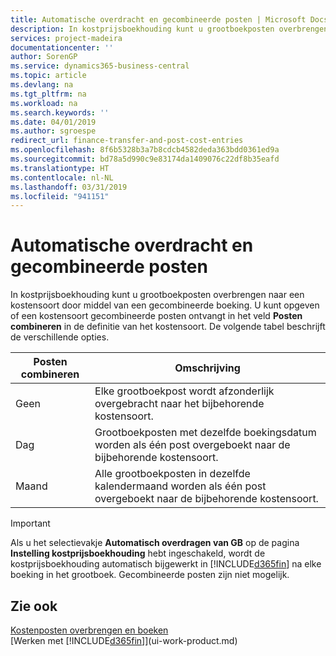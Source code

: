 ```yaml
---
title: Automatische overdracht en gecombineerde posten | Microsoft Docs
description: In kostprijsboekhouding kunt u grootboekposten overbrengen naar een kostensoort door middel van een gecombineerde boeking. U kunt opgeven of een kostensoort gecombineerde posten ontvangt in het veld **Posten combineren** in de definitie van het kostensoort. De volgende tabel beschrijft de verschillende opties.
services: project-madeira
documentationcenter: ''
author: SorenGP
ms.service: dynamics365-business-central
ms.topic: article
ms.devlang: na
ms.tgt_pltfrm: na
ms.workload: na
ms.search.keywords: ''
ms.date: 04/01/2019
ms.author: sgroespe
redirect_url: finance-transfer-and-post-cost-entries
ms.openlocfilehash: 8f6b5328b3a7b8cdcb4582deda363bdd0361ed9a
ms.sourcegitcommit: bd78a5d990c9e83174da1409076c22df8b35eafd
ms.translationtype: HT
ms.contentlocale: nl-NL
ms.lasthandoff: 03/31/2019
ms.locfileid: "941151"
---
```

# <a name="automatic-transfer-and-combined-entries"></a>Automatische overdracht en gecombineerde posten
In kostprijsboekhouding kunt u grootboekposten overbrengen naar een kostensoort door middel van een gecombineerde boeking. U kunt opgeven of een kostensoort gecombineerde posten ontvangt in het veld **Posten combineren** in de definitie van het kostensoort. De volgende tabel beschrijft de verschillende opties.  

|Posten combineren|Omschrijving|  
|---------------------|-----------------|  
|Geen|Elke grootboekpost wordt afzonderlijk overgebracht naar het bijbehorende kostensoort.|  
|Dag|Grootboekposten met dezelfde boekingsdatum worden als één post overgeboekt naar de bijbehorende kostensoort.|  
|Maand|Alle grootboekposten in dezelfde kalendermaand worden als één post overgeboekt naar de bijbehorende kostensoort.|  

> [!IMPORTANT]  
>  Als u het selectievakje **Automatisch overdragen van GB** op de pagina **Instelling kostprijsboekhouding** hebt ingeschakeld, wordt de kostprijsboekhouding automatisch bijgewerkt in [!INCLUDE[d365fin](includes/d365fin_md.md)] na elke boeking in het grootboek. Gecombineerde posten zijn niet mogelijk.  

## <a name="see-also"></a>Zie ook  
 [Kostenposten overbrengen en boeken](finance-transfer-and-post-cost-entries.md)   
 [Werken met [!INCLUDE[d365fin](includes/d365fin_md.md)]](ui-work-product.md)
